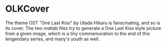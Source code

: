 # OLKCover

The theme OST "One Last Kiss" by Utada Hikaru is fanscinating, and so is its cover. The two matlab files try to generate a One Last Kiss style picture from a given image, which is a tiny commemoration to the end of this lengendary series, and many's youth as well.
